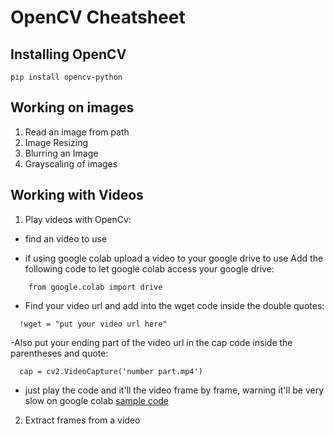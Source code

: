 # OpenCV Cheatsheet

## Installing OpenCV

`pip install opencv-python`

## Working on images
  
  1. Read an image from path
  2. Image Resizing
  3. Blurring an Image
  4. Grayscaling of images

## Working with Videos 

  1. Play videos with OpenCv: <br> 
  * find an video to use 
  - if using google colab upload a video to your google drive to use Add the following code to let google colab access your google drive: 
  ```
      from google.colab import drive
  ``` 
  - Find your video url and add into the wget code inside the double quotes: 
  ```
    !wget = "put your video url here"
  ``` 
  -Also put your ending part of the video url in the cap code inside the parentheses and quote: 
  ``` 
    cap = cv2.VideoCapture('number part.mp4')
  ``` 
  - just play the code and it'll the video frame by frame, warning it'll be very slow on google colab
  [sample code](https://github.com/quinnrenee/WWCodePython)
  2. Extract frames from a video


